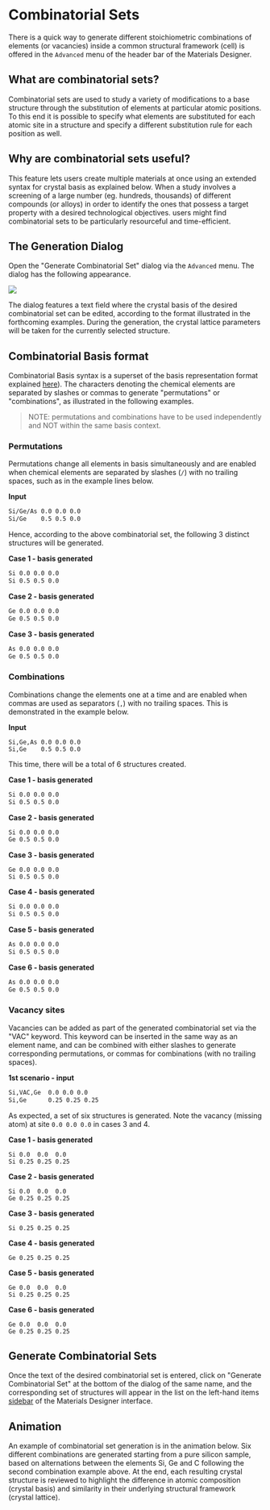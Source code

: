 # Combinatorial Sets

There is a quick way to generate different stoichiometric combinations of elements (or vacancies) inside a common structural framework (cell) is offered in the `Advanced` menu of the header bar of the Materials Designer.

## What are combinatorial sets?

Combinatorial sets are used to study a variety of modifications to a base structure through the substitution of elements at particular atomic positions. To this end it is possible to specify what elements are substituted for each atomic site in a structure and specify a different substitution rule for each position as well.

## Why are combinatorial sets useful?

This feature lets users create multiple materials at once using an extended syntax for crystal basis as explained below. When a study involves a screening of a large number (eg. hundreds, thousands) of different compounds (or alloys) in order to identify the ones that possess a target property with a desired technological objectives. users might find combinatorial sets to be particularly resourceful and time-efficient.

## The Generation Dialog

Open the "Generate Combinatorial Set" dialog via the `Advanced` menu. The dialog has the following appearance.

<img src="/images/Generate-Combinatorial-Set.png"/>
 
The dialog features a text field where the crystal basis of the desired combinatorial set can be edited, according to the format illustrated in the forthcoming examples. During the generation, the crystal lattice parameters will be taken for the currently selected structure. 

## Combinatorial Basis format

Combinatorial Basis syntax is a superset of the basis representation format explained [here](../../../materials-designer/source-editor/basis.md)). The characters denoting the chemical elements are separated by slashes or commas to generate "permutations" or "combinations", as illustrated in the following examples.

> NOTE: permutations and combinations have to be used independently and NOT within the same basis context.

### Permutations

Permutations change all elements in basis simultaneously and are enabled when chemical elements are separated by slashes (`/`) with no trailing spaces, such as in the example lines below.

**Input**
```txt
Si/Ge/As 0.0 0.0 0.0
Si/Ge    0.5 0.5 0.0
```
Hence, according to the above combinatorial set, the following 3 distinct structures will be generated.

**Case 1 - basis generated**
```txt
Si 0.0 0.0 0.0
Si 0.5 0.5 0.0
```
**Case 2 - basis generated**
```txt
Ge 0.0 0.0 0.0
Ge 0.5 0.5 0.0
```
**Case 3 - basis generated**
```txt
As 0.0 0.0 0.0
Ge 0.5 0.5 0.0
```

### Combinations

Combinations change the elements one at a time and are enabled when commas are used as separators (`,`) with no trailing spaces. This is demonstrated in the example below.

**Input**
```
Si,Ge,As 0.0 0.0 0.0
Si,Ge    0.5 0.5 0.0
```

This time, there will be a total of 6 structures created.

**Case 1 - basis generated**
```txt
Si 0.0 0.0 0.0
Si 0.5 0.5 0.0
```
**Case 2 - basis generated**
```txt
Si 0.0 0.0 0.0
Ge 0.5 0.5 0.0
```
**Case 3 - basis generated**
```
Ge 0.0 0.0 0.0
Si 0.5 0.5 0.0
```
**Case 4 - basis generated**
```txt
Si 0.0 0.0 0.0
Si 0.5 0.5 0.0
```
**Case 5 - basis generated**
```txt
As 0.0 0.0 0.0
Si 0.5 0.5 0.0
```
**Case 6 - basis generated**
```txt
As 0.0 0.0 0.0
Ge 0.5 0.5 0.0
```

### Vacancy sites

Vacancies can be added as part of the generated combinatorial set via the "VAC" keyword. This keyword can be inserted in the same way as an element name, and can be combined with either slashes to generate corresponding permutations, or commas for combinations (with no trailing spaces). 

**1st scenario - input**
```txt
Si,VAC,Ge  0.0 0.0 0.0
Si,Ge      0.25 0.25 0.25
```

As expected, a set of six structures is generated. Note the vacancy (missing atom) at site `0.0 0.0 0.0` in cases 3 and 4.

**Case 1 - basis generated**
```
Si 0.0  0.0  0.0
Si 0.25 0.25 0.25
```
**Case 2 - basis generated**
```
Si 0.0  0.0  0.0
Ge 0.25 0.25 0.25
```
**Case 3 - basis generated**
```
Si 0.25 0.25 0.25
```
**Case 4 - basis generated**
```
Ge 0.25 0.25 0.25
```
**Case 5 - basis generated**
```
Ge 0.0  0.0  0.0
Si 0.25 0.25 0.25
```
**Case 6 - basis generated**
```
Ge 0.0  0.0  0.0
Ge 0.25 0.25 0.25
```

## Generate Combinatorial Sets 

Once the text of the desired combinatorial set is entered, click on "Generate Combinatorial Set" at the bottom of the dialog of the same name, and the corresponding set of structures will appear in the list on the left-hand items [sidebar](../../sidebar-items.md) of the Materials Designer interface.

## Animation

An example of combinatorial set generation is in the animation below. Six different combinations are generated starting from a pure silicon sample, based on alternations between the elements Si, Ge and C following the second combination example above. At the end, each resulting crystal structure is reviewed to highlight the difference in atomic composition (crystal basis) and similarity in their underlying structural framework (crystal lattice). 

<img data-gifffer="/images/CreateCombinatorialSet.gif" />
